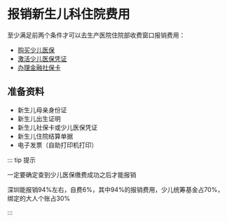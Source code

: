 # 报销新生儿科住院费用

至少满足前两个条件才可以去生产医院住院部收费窗口报销费用：

- [购买少儿医保](购买少儿医保.md) 
- [激活少儿医保凭证](激活少儿医保凭证.md) 
- [办理金融社保卡](办理金融社保卡.md) 

## 准备资料

- 新生儿母亲身份证
- 新生儿出生证明
- 新生儿社保卡或少儿医保凭证
- 新生儿住院结算单据
- 电子发票（自助打印机打印）



::: tip 提示

一定要确定查到少儿医保缴费成功之后才能报销

深圳能报销94%左右，自费6%，其中94%的报销费用，少儿统筹基金占70%，绑定的大人个账占30%

:::
